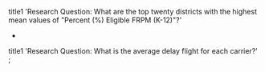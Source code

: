 title1
'Research Question: What are the top twenty districts with the highest mean values of "Percent (%) Eligible FRPM (K-12)"?'



*
title1
'Research Question: What is the average delay flight for each carrier?'
;

